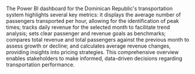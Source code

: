The Power BI dashboard for the Dominican Republic's transportation system highlights several key metrics: it displays the average number of passengers transported per hour, allowing for the identification of peak times; tracks daily revenue for the selected month to facilitate trend analysis; sets clear passenger and revenue goals as benchmarks; compares total revenue and total passengers against the previous month to assess growth or decline; and calculates average revenue changes, providing insights into pricing strategies. This comprehensive overview enables stakeholders to make informed, data-driven decisions regarding transportation performance.
